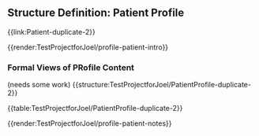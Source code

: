 ## Structure Definition: Patient Profile
{{link:Patient-duplicate-2}}

{{render:TestProjectforJoel/profile-patient-intro}}

### Formal Views of PRofile Content
(needs some work)
{{structure:TestProjectforJoel/PatientProfile-duplicate-2}}

{{table:TestProjectforJoel/PatientProfile-duplicate-2}}

{{render:TestProjectforJoel/profile-patient-notes}}
